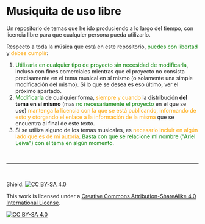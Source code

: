 # Musiquita de uso libre
Un repositorio de temas que he ido produciendo a lo largo del tiempo, con licencia libre para que cualquier persona pueda utilizarlo.

Respecto a toda la música que está en este repositorio, <font color='green'>puedes con libertad</font> y <font color='orange'> debes cumplir</font>:
<br>
1. <font color='green'>Utilizarla en cualquier tipo de proyecto sin necesidad de modificarla</font>, incluso con fines comerciales mientras que el proyecto no consista precisamente en el tema musical en sí mismo (o solamente una simple modificación del mismo). Si lo que se desea es eso último, ver el próximo apartado.
2. <font color='green'>Modificarla</font> de cualquier forma, <font color='orange'>siempre y cuando</font> la distribución <b>del tema en sí mismo</b> (mas <font color='green'>no necesariamente el proyecto</font> en el que se use) <font color='orange'>mantenga la licencia con la que se está publicando, informando de esto y otorgando el enlace a la información de la misma</font> que se encuentra al final de este texto.
3. Si se utiliza alguno de los temas musicales, es <font color='orange'>necesario incluir en algún lado que es de mi autoría</font>. <font color='green'>Basta con que se relacione mi nombre ("Ariel Leiva") con el tema en algún momento</font>.

<br>

---

<br>

Shield: [![CC BY-SA 4.0][cc-by-sa-shield]][cc-by-sa]

This work is licensed under a
[Creative Commons Attribution-ShareAlike 4.0 International License][cc-by-sa].

[![CC BY-SA 4.0][cc-by-sa-image]][cc-by-sa]

[cc-by-sa]: https://creativecommons.org/licenses/by-sa/4.0/
[cc-by-sa-image]: https://licensebuttons.net/l/by-sa/4.0/88x31.png
[cc-by-sa-shield]: https://img.shields.io/badge/License-CC%20BY--SA%204.0-lightgrey.svg
